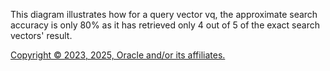 This diagram illustrates how for a query vector vq​, the approximate search accuracy is only 80% as it has retrieved only 4 out of 5 of the exact search vectors' result.

[Copyright © 2023, 2025, Oracle and/or its affiliates.](../../../dcommon/html/cpyr.htm)

